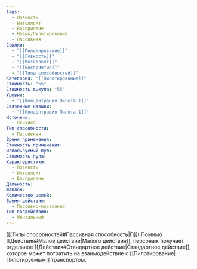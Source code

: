 ```yaml
---
tags:
  - Ловкость
  - Интеллект
  - Восприятие
  - Навык/Пилотирование
  - Пассивная
Ссылки:
  - "[[Пилотирование]]"
  - "[[Ловкость]]"
  - "[[Интеллект]]"
  - "[[Восприятие]]"
  - "[[Типы способностей]]"
Категория: "[[Пилотирование]]"
Стоимость: "55"
Стоимость выкупа: "55"
Уровни:
  - "[[Концентрация Пилота 1]]"
Связанные навыки:
  - "[[Концентрация Пилота 1]]"
Источник:
  - Психика
Тип способности:
  - Пассивная
Время применения: 
Стоимость применения: 
Используемый пул: 
Стоимость пула: 
Характеристики:
  - Ловкость
  - Интеллект
  - Восприятие
Дальность: 
Шаблон: 
Количество целей: 
Время действия:
  - Пассивно-постоянно
Тип воздействия:
  - Ментальный
---
```

([[Типы способностей#Пассивная способность|П]]) Помимо [[Действия#Малое действие|Малого действия]], персонаж получает отдельное [[Действия#Стандартное действие|Стандартное действие]], которое может потратить на взаимодействие с [[Пилотирование|Пилотируемым]] транспортом. 